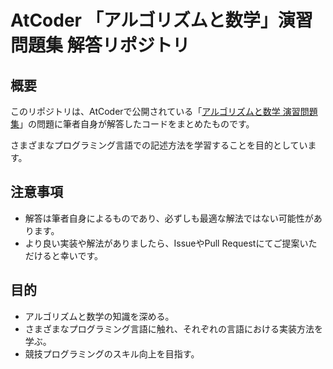 # AtCoder 「アルゴリズムと数学」演習問題集 解答リポジトリ

## 概要

このリポジトリは、AtCoderで公開されている「[アルゴリズムと数学 演習問題集](https://atcoder.jp/contests/math-and-algorithm)」の問題に筆者自身が解答したコードをまとめたものです。

さまざまなプログラミング言語での記述方法を学習することを目的としています。

## 注意事項

- 解答は筆者自身によるものであり、必ずしも最適な解法ではない可能性があります。
- より良い実装や解法がありましたら、IssueやPull Requestにてご提案いただけると幸いです。

## 目的

- アルゴリズムと数学の知識を深める。
- さまざまなプログラミング言語に触れ、それぞれの言語における実装方法を学ぶ。
- 競技プログラミングのスキル向上を目指す。